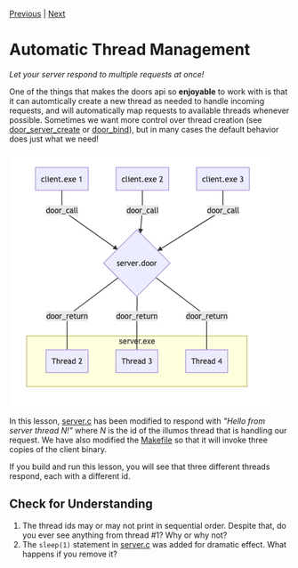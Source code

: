 [Previous](.././80_hello_world/) | [Next](.././98_reuse_main_thread/)

# Automatic Thread Management
*Let your server respond to multiple requests at once!*

One of the things that makes the doors api so **enjoyable** to work with is that
it can automtically create a new thread as needed to handle incoming requests,
and will automatically map requests to available threads whenever possible.
Sometimes we want more control over thread creation (see [door_server_create][1]
or [door_bind][2]), but in many cases the default behavior does just what we
need!

![threads.png](threads.png)

In this lesson, [server.c](server.c) has been modified to respond with *"Hello
from server thread N!"* where *N* is the id of the illumos thread that is
handling our request. We have also modified the [Makefile](Makefile) so that it
will invoke three copies of the client binary.

If you build and run this lesson, you will see that three different threads
respond, each with a different id.

## Check for Understanding
1. The thread ids may or may not print in sequential order. Despite that, do you ever see anything from thread #1? Why or why not?
1. The `sleep(1)` statement in [server.c](server.c) was added for dramatic effect. What happens if you remove it?

[1]: https://illumos.org/man/3C/door_server_create
[2]: https://illumos.org/man/3C/door_bind
